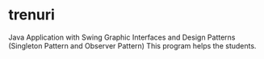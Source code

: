 # trenuri
Java Application with Swing Graphic Interfaces and Design Patterns (Singleton Pattern and Observer Pattern)
This program helps the students.
